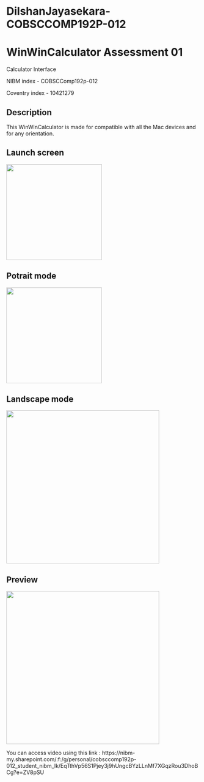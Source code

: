 # DilshanJayasekara-COBSCCOMP192P-012
<h1>WinWinCalculator Assessment 01</h1>

Calculator Interface

NIBM index - COBSCComp192p-012

Coventry index - 10421279


<h2>Description</h2>

This WinWinCalculator is made for compatible with all the Mac devices and for any orientation.

<h2>Launch screen</h2>

<img src="https://user-images.githubusercontent.com/44752326/107142379-8e452e80-6954-11eb-9aa8-02f834f4d57e.png" width="250">

<h2>Potrait mode</h2>

<img src="https://user-images.githubusercontent.com/44752326/107142393-a5841c00-6954-11eb-9b80-5120ab8a3bdb.png" width="250">

<h2>Landscape mode</h2>

<img src="https://user-images.githubusercontent.com/44752326/107142406-b9c81900-6954-11eb-926c-2755cfc7bb36.png" width="400">
<h2>Preview </h2>
<img src="https://user-images.githubusercontent.com/44752326/107142439-f4ca4c80-6954-11eb-889d-e02f18298cf2.gif" width="400">
<p>You can access video using this link : https://nibm-my.sharepoint.com/:f:/g/personal/cobsccomp192p-012_student_nibm_lk/EqTthVp56S1Pjey3j9hUngcBYzLLnMf7XGqzRou3DhoBCg?e=ZV8pSU</p>
